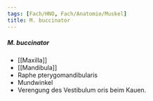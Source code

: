 ```yaml
---
tags: [Fach/HNO, Fach/Anatomie/Muskel]
title: M. buccinator
---
```

##### M. buccinator
*   [[Maxilla]]
*   [[Mandibula]]
*   Raphe pterygomandibularis
*   Mundwinkel
*   Verengung des Vestibulum oris beim Kauen.